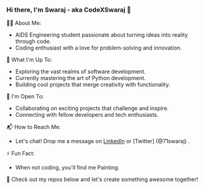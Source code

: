 ### Hi there, I'm Swaraj - aka CodeXSwaraj 👋

👨‍💻 About Me:
- AIDS Engineering student passionate about turning ideas into reality through code.
- Coding enthusiast with a love for problem-solving and innovation.

🚀 What I'm Up To:
- Exploring the vast realms of software development.
- Currently mastering the art of Python development.
- Building cool projects that merge creativity with functionality.

🤝 I'm Open To:
- Collaborating on exciting projects that challenge and inspire.
- Connecting with fellow developers and tech enthusiasts.

📬 How to Reach Me:
- Let's chat! Drop me a message on [LinkedIn](https://www.linkedin.com/in/swaraj-patil-b5288a253/) or [Twitter] (@71swaraj) .

⚡ Fun Fact:
- When not coding, you'll find me Painting.

🌟 Check out my repos below and let's create something awesome together!
